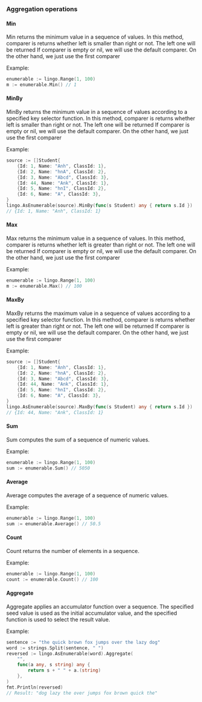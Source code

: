 ### Aggregation operations
#### Min
Min returns the minimum value in a sequence of values.
In this method, comparer is returns whether left is smaller than right or not. The left one will be returned
If comparer is empty or nil, we will use the default comparer. On the other hand, we just use the first comparer

Example:
```go
enumerable := lingo.Range(1, 100)
m := enumerable.Min() // 1
```
#### MinBy
MinBy returns the minimum value in a sequence of values according to a specified key selector function.
In this method, comparer is returns whether left is smaller than right or not. The left one will be returned
If comparer is empty or nil, we will use the default comparer. On the other hand, we just use the first comparer

Example:
```go
source := []Student{
    {Id: 1, Name: "Anh", ClassId: 1},
    {Id: 2, Name: "hnA", ClassId: 2},
    {Id: 3, Name: "Abcd", ClassId: 3},
    {Id: 44, Name: "Ank", ClassId: 1},
    {Id: 5, Name: "hnI", ClassId: 2},
    {Id: 6, Name: "A", ClassId: 3},
}
lingo.AsEnumerable(source).MinBy(func(s Student) any { return s.Id })
// {Id: 1, Name: "Anh", ClassId: 1}
```
#### Max
Max returns the minimum value in a sequence of values.
In this method, comparer is returns whether left is greater than right or not. The left one will be returned
If comparer is empty or nil, we will use the default comparer. On the other hand, we just use the first comparer

Example:
```go
enumerable := lingo.Range(1, 100)
m := enumerable.Max() // 100
```
#### MaxBy
MaxBy returns the maximum value in a sequence of values according to a specified key selector function.
In this method, comparer is returns whether left is greater than right or not. The left one will be returned
If comparer is empty or nil, we will use the default comparer. On the other hand, we just use the first comparer

Example:
```go
source := []Student{
    {Id: 1, Name: "Anh", ClassId: 1},
    {Id: 2, Name: "hnA", ClassId: 2},
    {Id: 3, Name: "Abcd", ClassId: 3},
    {Id: 44, Name: "Ank", ClassId: 1},
    {Id: 5, Name: "hnI", ClassId: 2},
    {Id: 6, Name: "A", ClassId: 3},
}
lingo.AsEnumerable(source).MaxBy(func(s Student) any { return s.Id })
// {Id: 44, Name: "Ank", ClassId: 1}
```
#### Sum
Sum computes the sum of a sequence of numeric values.

Example:
```go
enumerable := lingo.Range(1, 100)
sum := enumerable.Sum() // 5050
```
#### Average
Average computes the average of a sequence of numeric values.

Example:
```go
enumerable := lingo.Range(1, 100)
sum := enumerable.Average() // 50.5
```
#### Count
Count returns the number of elements in a sequence.

Example:
```go
enumerable := lingo.Range(1, 100)
count := enumerable.Count() // 100
```

#### Aggregate
Aggregate applies an accumulator function over a sequence. The specified seed value is used as the initial accumulator value, and the specified function is used to select the result value.

Example:
```go
sentence := "the quick brown fox jumps over the lazy dog"
word := strings.Split(sentence, " ")
reversed := lingo.AsEnumerable(word).Aggregate(
	"",
	func(a any, s string) any {
		return s + " " + a.(string)
	},
)
fmt.Println(reversed)
// Result: "dog lazy the over jumps fox brown quick the"
```